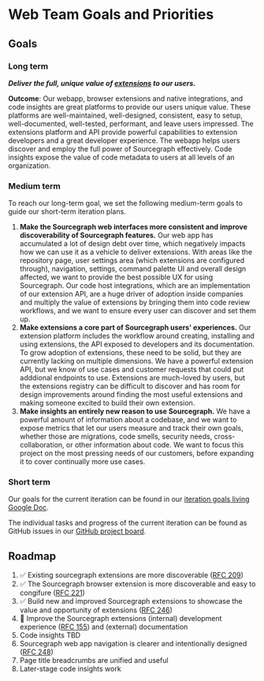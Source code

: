 # Web Team Goals and Priorities 

## Goals

### Long term

**_Deliver the full, unique value of [extensions](https://docs.sourcegraph.com/extensions) to our users._**

**Outcome**: Our webapp, browser extensions and native integrations, and code insights are great platforms to provide our users unique value. These platforms are well-maintained, well-designed, consistent, easy to setup, well-documented, well-tested, performant, and leave users impressed. The extensions platform and API provide powerful capabilities to extension developers and a great developer experience. The webapp helps users discover and employ the full power of Sourcegraph effectively. Code insights expose the value of code metadata to users at all levels of an organization. 

### Medium term

To reach our long-term goal, we set the following medium-term goals to guide our short-term iteration plans.

1. **Make the Sourcegraph web interfaces more consistent and improve discoverability of Sourcegraph features.**
   Our web app has accumulated a lot of design debt over time, which negatively impacts how we can use it as a vehicle to deliver extensions.
   With areas like the repository page, user settings area (which extensions are configured through), navigation, settings, command palette UI and overall design affected, we want to provide the best possible UX for using Sourcegraph. 
   Our code host integrations, which are an implementation of our extension API, are a huge driver of adoption inside companies and multiply the value of extensions by bringing them into code review workflows, and we want to ensure every user can discover and set them up. 
2. **Make extensions a core part of Sourcegraph users' experiences.**
   Our extension platform includes the workflow around creating, installing and using extensions, the API exposed to developers and its documentation.
   To grow adoption of extensions, these need to be solid, but they are currently lacking on multiple dimensions.
   We have a powerful extension API, but we know of use cases and customer requests that could put adddional endpoints to use. 
   Extensions are much-loved by users, but the extensions registry can be difficult to discover and has room for design improvements around finding the most useful extensions and making someone excited to build their own extension. 
3. **Make insights an entirely new reason to use Sourcegraph.**
   We have a powerful amount of information about a codebase, and we want to expose metrics that let our users measure and track their own goals, whether those are migrations, code smells, security needs, cross-collaboration, or other information about code. We want to focus this project on the most pressing needs of our customers, before expanding it to cover continually more use cases. 

### Short term

Our goals for the current iteration can be found in our [iteration goals living Google Doc](https://docs.google.com/document/d/1n9WKjieKmd2YYkNrEsOfdmxRYUrbowLWjq05phLoQ6s/edit).

The individual tasks and progress of the current iteration can be found as GitHub issues in our [GitHub project board](https://github.com/orgs/sourcegraph/projects/45?fullscreen=true).

## Roadmap

1. ✅ Existing sourcegraph extensions are more discoverable ([RFC 209](https://docs.google.com/document/d/1I5BMEGp3QuB81AjSzLCQwq_XJV1sXevlU0lpB4O1pj8/edit#))
1. ✅ The Sourcegraph browser extension is more discoverable and easy to congifure ([RFC 221](https://docs.google.com/document/d/19f4xleYBU1zZZdqMmXlLmFxeR-fwEpOwTOgViOFOnyo/edit))
1. ✅ Build new and improved Sourcegraph extensions to showcase the value and opportunity of extensions ([RFC 246](https://docs.google.com/document/d/1HngEeLNAe7_QzVJr6UPi0Si4ZALqTzb7uonOxUiJP6g/edit))
1. 🔄 Improve the Sourcegraph extensions (internal) development experience ([RFC 155](https://docs.google.com/document/d/1ikrUNVe3YVbR-JpegxhjrFdmRkTGzTLcOMkKHnOyjuE/edit)) and (external) documentation
1. Code insights TBD
1. Sourcegraph web app navigation is clearer and intentionally designed ([RFC 248](https://docs.google.com/document/d/1AEeCuXuYGlu2kU9HfTuh5rMuoL2ASxy-G4LFje_ySFE/edit?usp=drive_web&ouid=110069214620879702746))
1. Page title breadcrumbs are unified and useful 
1. Later-stage code insights work 

